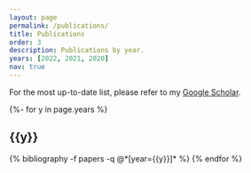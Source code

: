 ```yaml
---
layout: page
permalink: /publications/
title: Publications
order: 3
description: Publications by year.
years: [2022, 2021, 2020]
nav: true
---
```

<!-- _pages/publications.md -->
<div class="publications">
For the most up-to-date list, please refer to my <a href="https://scholar.google.com/citations?user=V-guxukAAAAJ">Google Scholar</a>.

{%- for y in page.years %}
  <h2 class="year">{{y}}</h2>
  {% bibliography -f papers -q @*[year={{y}}]* %}
{% endfor %}

</div>
